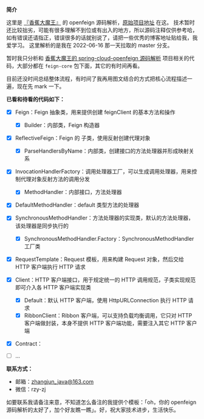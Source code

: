 **简介**

这里是 [『香蕉大魔王』](https://github.com/zhangjun1998) 的 openfeign 源码解析，[原始项目地址](https://github.com/zhangjun1998/feign) 在这。
技术暂时还比较拙劣，可能有很多理解不到位或有出入的地方，所以源码注释仅供参考哈，如有错误还请指正，错误很多的话就别说了，请把一些优秀的博客地址贴给我，我爱学习。
这里解析的是我在 2022-06-16 那一天拉取的 master 分支。

暂时我只分析和 [香蕉大魔王的 spring-cloud-openfeign 源码解析](https://github.com/zhangjun1998/spring-cloud-openfeign) 项目相关的代码，大部分都在 `feign-core` 包下面，其它的有时间再看。

目前还没时间总结整体流程，有时间了我再用图文结合的方式把核心流程描述一遍，现在先 mark 一下。

**已看和待看的代码如下：**

+ [x] Feign：Feign 抽象类，用来提供创建 feignClient 的基本方法和操作
  + [x] Builder：内部类，Feign 构造器
+ [x] ReflectiveFeign：Feign 的 子类，使用反射创建代理对象
  + [x] ParseHandlersByName：内部类，创建接口的方法处理器并形成映射关系
+ [x] InvocationHandlerFactory：调用处理器工厂，可以生成调用处理器，用来控制代理对象反射方法的调用分发
  + [x] MethodHandler：内部接口，方法处理器
+ [x] DefaultMethodHandler：default 类型方法的处理器
+ [x] SynchronousMethodHandler：方法处理器的实现类，默认的方法处理器，该处理器是同步执行的
  + [x] SynchronousMethodHandler.Factory：SynchronousMethodHandler 工厂类
+ [x] RequestTemplate：Request 模板，用来构建 Request 对象，然后交给 HTTP 客户端执行 HTTP 请求
+ [x] Client：HTTP 客户端接口，用于规定统一的 HTTP 调用规范，子类实现规范即可介入各 HTTP 客户端实现类
  + [x] Default：默认 HTTP 客户端，使用 HttpURLConnection 执行 HTTP 请求
  + [x] RibbonClient：Ribbon 客户端，可以支持负载均衡调用，它只对 HTTP 客户端做封装，本身不提供 HTTP 客户端功能，需要注入其它 HTTP 客户端
+ [x] Contract：
+ [ ] ...


**联系方式：**

+ 邮箱：zhangjun_java@163.com
+ 微信：rzy-zj

如要联系我请备注来意，不知道怎么备注的我提供个模板：「oh，你的 openfeign 源码解析的太好了，加个好友瞧一瞧」。好，祝大家技术进步，生活快乐。
